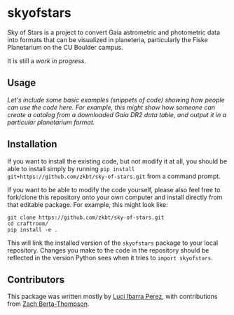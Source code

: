 # skyofstars
Sky of Stars is a project to convert Gaia astrometric and photometric data into formats that can be visualized in planeteria, particularly the Fiske Planetarium on the CU Boulder campus.

It is still a *work in progress*.

## Usage

*Let's include some basic examples (snippets of code) showing how people can use the code here. For example, this might show how someone can create a catalog from a downloaded Gaia DR2 data table, and output it in a particular planetarium format.*

## Installation
If you want to install the existing code, but not modify it at all, you should be able to install simply by running `pip install git+https://github.com/zkbt/sky-of-stars.git` from a command prompt.

If you want to be able to modify the code yourself, please also feel free to fork/clone this repository onto your own computer and install directly from that editable package. For example, this might look like:
```
git clone https://github.com/zkbt/sky-of-stars.git
cd craftroom/
pip install -e .
```
This will link the installed version of the `skyofstars` package to your local repository. Changes you make to the code in the repository should be reflected in the version Python sees when it tries to `import skyofstars`.

## Contributors

This package was written mostly by [Luci Ibarra Perez](https://github.com/luib0557), with contributions from [Zach Berta-Thompson](https://github.com/zkbt).
